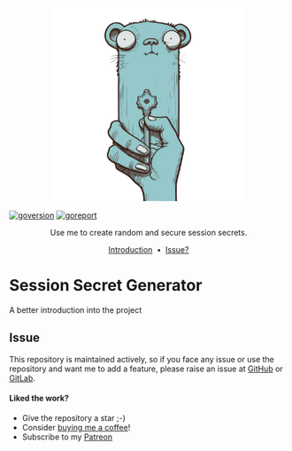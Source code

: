 <div align="center">
    <img src="images/gen-secret.png" alt="Logo" width="350" height="350" />
</div>

[![goversion]](https://gitlab.com/t0nyandre/go-session-secret-generator)
[![goreport]](https://goreportcard.com/report/github.com/t0nyandre/go-session-secret-generator)

<p align="center">
  Use me to create random and secure session secrets.
</p>

<p align="center">
    <a href="#session-secret-generator">Introduction</a> &nbsp;&bull;&nbsp;
    <a href="#issue">Issue?</a>
</p>

# Session Secret Generator

A better introduction into the project

## Issue
This repository is maintained actively, so if you face any issue or use the repository and want me to add a feature, please raise an issue at [GitHub](https://github.com/t0nyandre/go-session-secret-generator/issues/new) or [GitLab](https://gitlab.com/t0nyandre/go-session-secret-generator/-/issues/new).

#### Liked the work?
- Give the repository a star ;-)
- Consider [buying me a coffee](https://www.buymeacoffee.com/t0nyandre)!
- Subscribe to my [Patreon](https://patreon.com/t0nyandre)



[goversion]: https://img.shields.io/github/go-mod/go-version/t0nyandre/go-session-secret-generator.svg
[goreport]: https://goreportcard.com/badge/github.com/nanomsg/mangos
